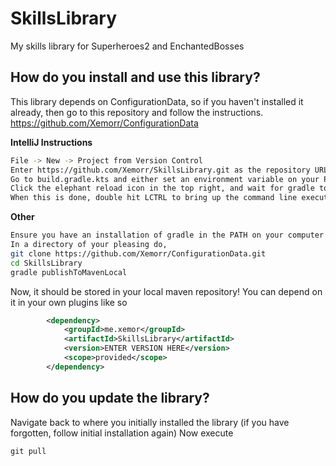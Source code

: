 # SkillsLibrary
My skills library for Superheroes2 and EnchantedBosses


## How do you install and use this library?

This library depends on ConfigurationData, so if you haven't installed it already, then go to this repository and follow the instructions.
https://github.com/Xemorr/ConfigurationData

__IntelliJ Instructions__
```bash
File -> New -> Project from Version Control 
Enter https://github.com/Xemorr/SkillsLibrary.git as the repository URL and click clone
Go to build.gradle.kts and either set an environment variable on your PC called "pluginFolder" that leads to the folder of your plugins folder or replace val folder = "your plugin folder directory".
Click the elephant reload icon in the top right, and wait for gradle to download / get the project ready.
When this is done, double hit LCTRL to bring up the command line executing window and type gradle publishToMavenLocal.
```

__Other__
```bash
Ensure you have an installation of gradle in the PATH on your computer
In a directory of your pleasing do,
git clone https://github.com/Xemorr/ConfigurationData.git
cd SkillsLibrary
gradle publishToMavenLocal
```

Now, it should be stored in your local maven repository!
You can depend on it in your own plugins like so
```xml
        <dependency>
            <groupId>me.xemor</groupId>
            <artifactId>SkillsLibrary</artifactId>
            <version>ENTER VERSION HERE</version>
            <scope>provided</scope>
        </dependency>
```

## How do you update the library?
Navigate back to where you initially installed the library (if you have forgotten, follow initial installation again)
Now execute 
```git
git pull
```
